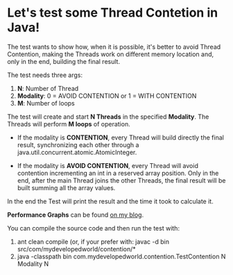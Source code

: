 Let's test some Thread Contetion in Java!
====================

The test wants to show how, when it is possible, it's better to avoid Thread Contention,
making the Threads work on different memory location and, only in the end, building the final result.
 
The test needs three args:

1. <b>N</b>: Number of Thread
2. <b>Modality</b>: 0 = AVOID CONTENTION or 1 = WITH CONTENTION
3. <b>M</b>: Number of loops
 
The test will create and start <b>N Threads</b> in the specified <b>Modality</b>.
The Threads will perform <b>M loops</b> of operation.

+ If the modality is <b>CONTENTION</b>, every Thread will build directly the final result, synchronizing each other
through a java.util.concurrent.atomic.AtomicInteger.

+ If the modality is <b>AVOID CONTENTION</b>, every Thread will avoid contention incrementing an int
in a reserved array position. Only in the end, after the main Thread joins the other Threads,
the final result will be built summing all the array values.

In the end the Test will print the result and the time it took to calculate it.

<b>Performance Graphs</b> can be found [on my blog](http://mydevelopedworld.wordpress.com).

You can compile the source code and then run the test with: 

1. ant clean compile (or, if your prefer with: javac -d bin src/com/mydevelopedworld/contention/*
2. java -classpath bin com.mydevelopedworld.contention.TestContention N Modality N


